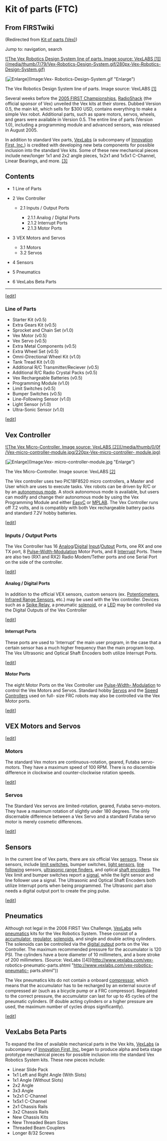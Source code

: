 # Kit of parts (FTC)

## From FIRSTwiki

(Redirected from [Kit of parts (Vex)](/index.php?title=Kit_of_parts_%28Vex%29&redirect=no "Kit of parts
\(Vex\)"))

Jump to: navigation, search

[![The Vex Robotics Design System line of parts. Image source: VexLABS
\[1\]](/media/thumb/7/79/Vex-Robotics-Design-System.gif/280px-Vex-Robotics-
Design-System.gif)](Image:Vex-Robotics-Design-System.gif "The Vex
Robotics Design System line of parts. Image source: VexLABS \[1\]")

[![Enlarge](/skins/common/images/magnify-clip.png)](Image:Vex-
Robotics-Design-System.gif "Enlarge")

The Vex Robotics Design System line of parts. Image source: VexLABS [[1]](http://www.vexlabs.com "http://www.vexlabs.com")

Several weeks before the [2005 FIRST Championships](Championship_Event_%282005%29 "Championship Event
\(2005\)"), [RadioShack](/index.php?title=RadioShack&action=edit "RadioShack") (the official sponsor of Vex) unveiled the Vex kits at their stores. Dubbed Version 0.5, the main kit, which sells for $300 USD, contains everything to make a simple Vex robot. Additional parts, such as spare motors, servos, wheels, and gears were available in Version 0.5\. The entire line of parts (Version 1.0), including a programming module and advanced sensors, was released in August 2005.

In addition to standard Vex parts, [VexLabs](/index.php?title=VexLabs&action=edit "VexLabs") (a subcompany of [Innovation First, Inc.](Innovation_First%2C_Inc. "Innovation
First, Inc.")) is credited with developing new beta components for possible inclusion into the standard Vex kits. Some of these new mechanical pieces include new/longer 1x1 and 2x2 angle pieces, 1x2x1 and 1x5x1 C-Channel, Linear Bearings, and more. [[3]](http://www.vexlabs.com "http://www.vexlabs.com")

## Contents

- 1 Line of Parts
- 2 Vex Controller

  - 2.1 Inputs / Output Ports

    - 2.1.1 Analog / Digital Ports
    - 2.1.2 Interrupt Ports
    - 2.1.3 Motor Ports

- 3 VEX Motors and Servos

  - 3.1 Motors
  - 3.2 Servos

- 4 Sensors
- 5 Pneumatics
- 6 VexLabs Beta Parts

--------------------------------------------------------------------------------

[[edit](/index.php?title=Kit_of_parts_%28FTC%29&action=edit&section=1 "Edit
section: Line of Parts")]

### Line of Parts

- Starter Kit (v0.5)
- Extra Gears Kit (v0.5)
- Sprocket and Chain Set (v1.0)
- Vex Motor (v0.5)
- Vex Servo (v0.5)
- Extra Metal Components (v0.5)
- Extra Wheel Set (v0.5)
- Omni-Directional Wheel Kit (v1.0)
- Tank Tread Kit (v1.0)
- Additional R/C Transmitter/Reciever (v0.5)
- Additional R/C Radio Crystal Packs (v0.5)
- Vex Rechargeable Batteries (v0.5)
- Programming Module (v1.0)
- Limit Switches (v0.5)
- Bumper Switches (v0.5)
- Line-Following Sensor (v1.0)
- Light Sensor (v1.0)
- Ultra-Sonic Sensor (v1.0)

[[edit](/index.php?title=Kit_of_parts_%28FTC%29&action=edit&section=2 "Edit
section: Vex Controller")]

## Vex Controller

[![The Vex Micro-Controller. Image source: VexLABS \[2\]](/media/thumb/0/0f
/Vex-micro-controller-module.jpg/220px-Vex-micro-controller-
module.jpg)](Image:Vex-micro-controller-module.jpg "The Vex Micro-
Controller. Image source: VexLABS \[2\]")

[![Enlarge](/skins/common/images/magnify-clip.png)](Image:Vex-
micro-controller-module.jpg "Enlarge")

The Vex Micro-Controller. Image source: VexLABS [[2]](http://www.vexlabs.com "http://www.vexlabs.com")

The Vex controller uses two PIC18F8520 micro controllers, a Master and User which are uses to execute tasks. Vex robots can be driven by R/C or by an [autonomous mode](autonomous-mode). A stock autonomous mode is available, but users can modify and change their autonomous mode by using the Vex Programming Module and either [EasyC](/index.php?title=EasyC&action=edit "EasyC") or [MPLAB](MPLAB "MPLAB"). The Vex Controller runs off 7.2 volts, and is compatibly with both Vex rechargeable battery packs and standard 7.2V hobby batteries.

[[edit](/index.php?title=Kit_of_parts_%28FTC%29&action=edit&section=3 "Edit
section: Inputs / Output Ports")]

### Inputs / Output Ports

The Vex Controller has 16 [Analog](Analog "Analog")/[Digital](digital) [Input](Input "Input")/[Output](Output "Output") Ports, one RX and one TX port, 8 [Pulse-Width-Modulation](pwm) Motor Ports, and 8 [Interrupt](Interrupts "Interrupts") Ports. There are also two (RX1 and RX2) Radio Modem/Tether ports and one Serial Port on the side of the controller.

[[edit](/index.php?title=Kit_of_parts_%28FTC%29&action=edit&section=4 "Edit
section: Analog / Digital Ports")]

#### Analog / Digital Ports

In addition to the official VEX sensors, custom sensors (ex. [Potentiometers](Potentiometer "Potentiometer"), [Infrared Range Sensors](/index.php?title=Infrared_Range_Sensors&action=edit "Infrared Range
Sensors"), etc.) may be used with the Vex controller. Devices such as a [Spike Relay](spike-relay), a pneumatic [solenoid](Solenoid "Solenoid"), or a [LED](/index.php?title=LED&action=edit "LED") may be controlled via the Digital Outputs of the Vex Controller

[[edit](/index.php?title=Kit_of_parts_%28FTC%29&action=edit&section=5 "Edit
section: Interrupt Ports")]

#### Interrupt Ports

These ports are used to 'Interrupt' the main user program, in the case that a certain sensor has a much higher frequency than the main program loop. The Vex Ultrasonic and Optical Shaft Encoders both utilize Interrupt Ports.

[[edit](/index.php?title=Kit_of_parts_%28FTC%29&action=edit&section=6 "Edit
section: Motor Ports")]

#### Motor Ports

The eight Motor Ports on the Vex Controller use [Pulse-Width- Modulation](pwm) to control the Vex Motors and Servos. Standard hobby [Servos](Servo "Servo") and the [Speed Controllers](speed-controller) used on full- size FRC robots may also be controlled via the Vex Motor ports.

[[edit](/index.php?title=Kit_of_parts_%28FTC%29&action=edit&section=7 "Edit
section: VEX Motors and Servos")]

## VEX Motors and Servos

[[edit](/index.php?title=Kit_of_parts_%28FTC%29&action=edit&section=8 "Edit
section: Motors")]

### Motors

The standard Vex motors are continuous-rotation, geared, Futaba servo-motors. They have a maximum speed of 100 RPM. There is no discernible difference in clockwise and counter-clockwise rotation speeds.

[[edit](/index.php?title=Kit_of_parts_%28FTC%29&action=edit&section=9 "Edit
section: Servos")]

### Servos

The Standard Vex servos are limited-rotation, geared, Futaba servo-motors. They have a maximum rotation of slightly under 180 degrees. The only discernable difference between a Vex Servo and a standard Futaba servo motor is merely cosmetic differences.

[[edit](/index.php?title=Kit_of_parts_%28FTC%29&action=edit&section=10 "Edit
section: Sensors")]

## Sensors

In the current line of Vex parts, there are six official Vex [sensors](sensor). These six sensors, include [limit switches](Limit_switch "Limit switch"), bumper switches, [light sensors](/index.php?title=Light_sensor&action=edit "Light sensor"), [line following](Line_following "Line following") sensors, [ultrasonic range finders](/index.php?title=Ultrasonic_range_finder&action=edit "Ultrasonic range finder"), and optical [shaft encoders](Encoder "Encoder"). The Vex limit and bumper switches report a <digital> [signal](/index.php?title=Signal&action=edit "Signal"), while the light sensor and line follower use a <analog> signal. The Ultrasonic and Optical Shaft Encoders both utilize Interrupt ports when being programmed. The Ultrasonic part also needs a digital output port to create the ping pulse.

[[edit](/index.php?title=Kit_of_parts_%28FTC%29&action=edit&section=11 "Edit
section: Pneumatics")]

## Pneumatics

Although not legal in the 2006 FIRST Vex Challenge, [VexLabs](/index.php?title=VexLabs&action=edit "VexLabs") sells [pneumatics](Pneumatics "Pneumatics") kits for the Vex Robotics System. These consist of a [accumulator](/index.php?title=Accumulator&action=edit "Accumulator"), [regulator](/index.php?title=Regulator&action=edit "Regulator"), [solenoids](Solenoid "Solenoid"), and single and double acting cylinders. The solenoids can be controlled via the [digital output](/index.php?title=Digital_output&action=edit "Digital output") ports on the Vex Controller. The maximum recommended pressure for the accumulator is 120 PSI. The cylinders have a bore diameter of 10 millimeters, and a bore stroke of 200 millimeters. (Source: VexLabs [[4]](http://www.vexlabs.com/vex-
robotics-pneumatic-parts.shtml "http://www.vexlabs.com/vex-robotics-pneumatic-
parts.shtml"))

The Vex pneumatics kits do not contain a onboard [compressor](Compressor "Compressor"), which means that the accumulator has to be recharged by an external source of compressed air (such as a bicycle pump or a FRC compressor). Regulated to the correct pressure, the accumulator can last for up to 45 cycles of the pneumatic cylinders. (If double acting cylinders or a higher pressure are used, the maximum number of cycles drops significantly).

[[edit](/index.php?title=Kit_of_parts_%28FTC%29&action=edit&section=12 "Edit
section: VexLabs Beta Parts")]

## VexLabs Beta Parts

To expand the line of available mechanical parts in the Vex kits, [VexLabs](/index.php?title=VexLabs&action=edit "VexLabs") (a subcompany of [Innovation First, Inc.](Innovation_First%2C_Inc. "Innovation
First, Inc.") began to produce alpha and beta stage prototype mechanical pieces for possible inclusion into the standard Vex Robotics System kits. These new pieces include:

- Linear Slide Pack
- 1x1 Left and Right Angle (With Slots)
- 1x1 Angle (Without Slots)
- 2x2 Angle
- 3x3 Angle
- 1x2x1 C-Channel
- 1x5x1 C-Channel
- 2x1 Chassis Rails
- 3x2 Chassis Rails
- New Chassis Kits
- New Threaded Beam Sizes
- Threaded Beam Couplers
- Longer 8/32 Screws
